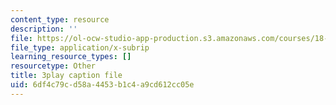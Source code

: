 ```yaml
---
content_type: resource
description: ''
file: https://ol-ocw-studio-app-production.s3.amazonaws.com/courses/18-01sc-single-variable-calculus-fall-2010/6df4c79cd58a4453b1c4a9cd612cc05e_BSAA0akmPEU.srt
file_type: application/x-subrip
learning_resource_types: []
resourcetype: Other
title: 3play caption file
uid: 6df4c79c-d58a-4453-b1c4-a9cd612cc05e
---
```

